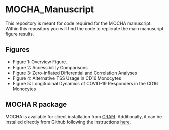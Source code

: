 # MOCHA_Manuscript

This repository is meant for code required for the MOCHA manuscript. Within this repository you will find the code to replicate the main manuscript figure results. 

## Figures 
- Figure 1: Overview Figure.
- Figure 2: Accessibility Comparisons 
- Figure 3: Zero-inflated Differential and Correlation Analyses 
- Figure 4: Alternative TSS Usage in CD16 Monocytes 
- Figure 5: Longitudinal Dynamics of COVID-19 Responders in the CD16 Monocytes

## MOCHA R package 

MOCHA is available for direct installation from [CRAN](https://cran.r-project.org/web/packages/MOCHA/). Additionally, it can be installed directly from Github following the instructions [here](https://github.com/aifimmunology/MOCHA). 
